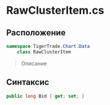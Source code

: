
# RawClusterItem.cs
## Расположение
```csharp
namespace TigerTrade.Chart.Data  
    class RawClusterItem
```

> Описание

## Синтаксис
```csharp
public long Bid { get; set; }
```
